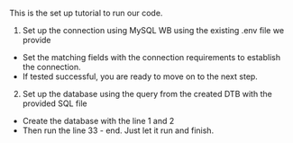 This is the set up tutorial to run our code.
1. Set up the connection using MySQL WB using the existing .env file we provide
- Set the matching fields with the connection requirements to establish the connection.
- If tested successful, you are ready to move on to the next step.
2. Set up the database using the query from the created DTB with the provided SQL file
- Create the database with the line 1 and 2
- Then run the line 33 - end. Just let it run and finish.
